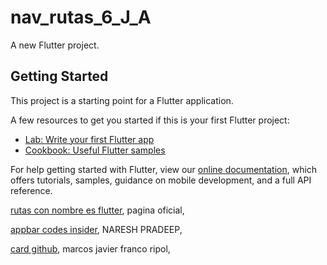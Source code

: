 # nav_rutas_6_J_A

A new Flutter project.

## Getting Started

This project is a starting point for a Flutter application.

A few resources to get you started if this is your first Flutter project:

- [Lab: Write your first Flutter app](https://flutter.dev/docs/get-started/codelab)
- [Cookbook: Useful Flutter samples](https://flutter.dev/docs/cookbook)

For help getting started with Flutter, view our
[online documentation](https://flutter.dev/docs), which offers tutorials,
samples, guidance on mobile development, and a full API reference.

[rutas con nombre es flutter](https://docs.flutter.dev/cookbook/navigation/named-routes), pagina oficial,

[appbar codes insider](https://codesinsider.com/flutter-appbar-example-tutorial/), NARESH PRADEEP,

[card github](https://gist.github.com/marcosjavierfrancor/3f8e8fa4c5ceb72e4895e4aa5869e65b), marcos javier franco ripol,

